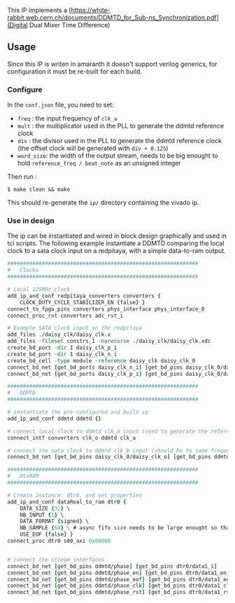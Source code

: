 This IP implements a [https://white-rabbit.web.cern.ch/documents/DDMTD_for_Sub-ns_Synchronization.pdf](Digital Dual Mixer Time Difference)



## Usage

Since this IP is writen in amaranth it doesn't support verilog generics, for configuration it must be re-built for each build.

### Configure

In the `conf.json` file, you need to set:
- `freq` : the input frequency of `clk_a`
- `mult` : the multiplicator used in the PLL to generate the ddmtd reference clock
- `div` : the divisor used in the PLL to generate the ddmtd reference clock (the offset clock will be generated with `div + 0.125`)
- `word_size`: the width of the output stream, needs to be big enought to hold `reference_freq / beat_note` as an unsigned integer

Then run :
```
$ make clean && make
```

This should re-generate the `ip/` directory containing the vivado ip.

### Use in design

The ip can be instantiated and wired in block design graphically and used in tcl scripts.
The following example instantiate a DDMTD comparing the local clock to a sata clock input on a redpitaya,
with a simple data-to-ram output.

```tcl
#############################################################
#	Clocks
#############################################################

# Local 125MHz clock
add_ip_and_conf redpitaya_converters converters {
	CLOCK_DUTY_CYCLE_STABILIZER_EN {false} }
connect_to_fpga_pins converters phys_interface phys_interface_0
connect_proc_rst converters adc_rst_i

# Example SATA clock input on the redpitaya
add_files ./daisy_clk/daisy_clk.v
add_files -fileset constrs_1 -norecurse ./daisy_clk/daisy_clk.xdc
create_bd_port -dir I daisy_clk_p_i
create_bd_port -dir I daisy_clk_n_i
create_bd_cell -type module -reference daisy_clk daisy_clk_0
connect_bd_net [get_bd_ports daisy_clk_n_i] [get_bd_pins daisy_clk_0/daisy_clk_p_i]
connect_bd_net [get_bd_ports daisy_clk_p_i] [get_bd_pins daisy_clk_0/daisy_clk_n_i]

#############################################################
#	DDMTD
#############################################################

# instantiate the pre-configured and build ip
add_ip_and_conf ddmtd ddmtd {}

# connect local clock to ddmtd clk_a input (used to generate the reference and offset clocks)
connect_intf converters clk_o ddmtd clk_a

# connect the sata clock to ddmtd clk_b input (should be te same frequency as the reference clock derived from clk_a)
connect_bd_net [get_bd_pins daisy_clk_0/daisy_clk_o] [get_bd_pins ddmtd/clk_b]

#############################################################
#	DtoRAM
#############################################################

# Create instance: dtr0, and set properties
add_ip_and_conf dataReal_to_ram dtr0 {
	DATA_SIZE {32} \
	NB_INPUT {1} \
	DATA_FORMAT {signed} \
	NB_SAMPLE {64} \ # async fifo size needs to be large enought so that vivado use a block ram
	USE_EOF {false} }
connect_proc dtr0 s00_axi 0x00000


# connect the stream interfaces
connect_bd_net [get_bd_pins ddmtd/phase] [get_bd_pins dtr0/data1_i]
connect_bd_net [get_bd_pins ddmtd/phase_en] [get_bd_pins dtr0/data1_en_i]
connect_bd_net [get_bd_pins ddmtd/phase_eof] [get_bd_pins dtr0/data1_eof_i]
connect_bd_net [get_bd_pins ddmtd/phase_clk] [get_bd_pins dtr0/data1_clk_i]
connect_bd_net [get_bd_pins ddmtd/phase_rst] [get_bd_pins dtr0/data1_rst_i]
```
